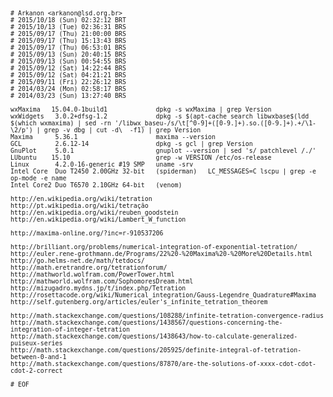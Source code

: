 <small>

	# Arkanon <arkanon@lsd.org.br>
	# 2015/10/18 (Sun) 02:32:12 BRT
	# 2015/10/13 (Tue) 02:36:31 BRS
	# 2015/09/17 (Thu) 21:00:00 BRS
	# 2015/09/17 (Thu) 15:13:43 BRS
	# 2015/09/17 (Thu) 06:53:01 BRS
	# 2015/09/13 (Sun) 20:40:15 BRS
	# 2015/09/13 (Sun) 00:54:55 BRS
	# 2015/09/12 (Sat) 14:22:44 BRS
	# 2015/09/12 (Sat) 04:21:21 BRS
	# 2015/09/11 (Fri) 22:26:12 BRS
	# 2014/03/24 (Mon) 02:58:17 BRS
	# 2014/03/23 (Sun) 13:27:40 BRS

	wxMaxima   15.04.0-1build1             dpkg -s wxMaxima | grep Version
	wxWidgets   3.0.2+dfsg-1.2             dpkg -s $(apt-cache search libwxbase$(ldd $(which wxmaxima) | sed -rn '/libwx_baseu-/s/\t[^0-9]+([0-9.]+).so.([0-9.]+).+/\1-\2/p') | grep -v dbg | cut -d\  -f1) | grep Version
	Maxima      5.36.1                     maxima --version
	GCL         2.6.12-14                  dpkg -s gcl | grep Version
	GnuPlot     5.0.1                      gnuplot --version | sed 's/ patchlevel /./'
	LUbuntu    15.10                       grep -w VERSION /etc/os-release
	Linux       4.2.0-16-generic #19 SMP   uname -srv
	Intel Core  Duo T2450 2.00GHz 32-bit   (spiderman)   LC_MESSAGES=C lscpu | grep -e op-mode -e name
	Intel Core2 Duo T6570 2.10GHz 64-bit   (venom)

	http://en.wikipedia.org/wiki/tetration
	http://pt.wikipedia.org/wiki/tetração
	http://en.wikipedia.org/wiki/reuben_goodstein
	http://en.wikipedia.org/wiki/Lambert_W_function

	http://maxima-online.org/?inc=r-910537206

	http://brilliant.org/problems/numerical-integration-of-exponential-tetration/
	http://euler.rene-grothmann.de/Programs/22%20-%20Maxima%20-%20More%20Details.html
	http://go.helms-net.de/math/tetdocs/
	http://math.eretrandre.org/tetrationforum/
	http://mathworld.wolfram.com/PowerTower.html
	http://mathworld.wolfram.com/SophomoresDream.html
	http://mizugadro.mydns.jp/t/index.php/Tetration
	http://rosettacode.org/wiki/Numerical_integration/Gauss-Legendre_Quadrature#Maxima
	http://self.gutenberg.org/articles/euler's_infinite_tetration_theorem

	http://math.stackexchange.com/questions/108288/infinite-tetration-convergence-radius
	http://math.stackexchange.com/questions/1438567/questions-concerning-the-integration-of-integer-tetration
	http://math.stackexchange.com/questions/1438643/how-to-calculate-generalized-puiseux-series
	http://math.stackexchange.com/questions/205925/definite-integral-of-tetration-between-0-and-1
	http://math.stackexchange.com/questions/87870/are-the-solutions-of-xxxx-cdot-cdot-cdot-2-correct

	# EOF
	
</small>
